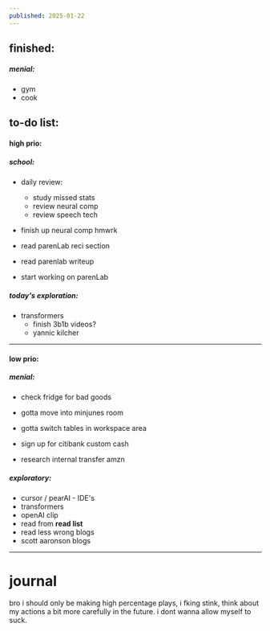 ```yaml
---
published: 2025-01-22
---
```

## finished:

##### menial:
- gym
- cook
## to-do list:

#### high prio:

##### school:
- daily review:
	- study missed stats
	- review neural comp
	- review speech tech

- finish up neural comp hmwrk
	
- read parenLab reci section
- read parenlab writeup

- start working on parenLab
##### today's exploration:
- transformers  
	- finish 3b1b videos?
	- yannic kilcher

----

#### low prio:

##### menial:
- check fridge for bad goods

- gotta move into minjunes room
- gotta switch tables in workspace area

- sign up for citibank custom cash
- research internal transfer amzn
##### exploratory:
- cursor / pearAI - IDE's
- transformers  
- openAI clip
- read from **read list** 
- read less wrong blogs
- scott aaronson blogs


---
# journal

bro i should only be making high percentage plays, i fking stink,  think about my actions a bit more carefully in the future. i dont wanna allow myself to suck.


